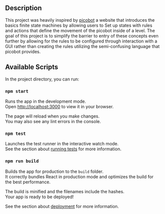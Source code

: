 ## Description

This project was heavily inspired by [picobot](https://www.cs.hmc.edu/picobot/) a website that introduces the basics finite state machines by allowing users to Set up states with rules and actions that define the movement of the picobot inside of a level. The goal of this project is to simplify the barrier to entry of these concepts even further by allowing for the rules to be configured through interaction with a GUI rather than creating the rules utilizing the semi-confusing language that picobot provides.

## Available Scripts

In the project directory, you can run:

### `npm start`

Runs the app in the development mode.\
Open [http://localhost:3000](http://localhost:3000) to view it in your browser.

The page will reload when you make changes.\
You may also see any lint errors in the console.

### `npm test`

Launches the test runner in the interactive watch mode.\
See the section about [running tests](https://facebook.github.io/create-react-app/docs/running-tests) for more information.

### `npm run build`

Builds the app for production to the `build` folder.\
It correctly bundles React in production mode and optimizes the build for the best performance.

The build is minified and the filenames include the hashes.\
Your app is ready to be deployed!

See the section about [deployment](https://facebook.github.io/create-react-app/docs/deployment) for more information.
